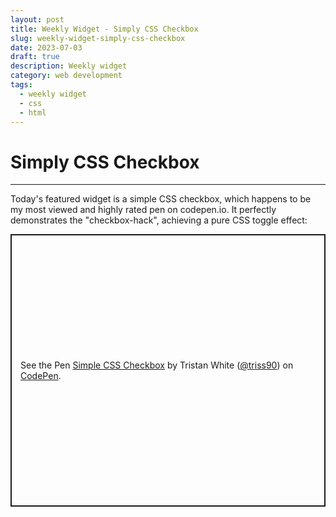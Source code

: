 ```yaml
---
layout: post
title: Weekly Widget - Simply CSS Checkbox
slug: weekly-widget-simply-css-checkbox
date: 2023-07-03
draft: true
description: Weekly widget
category: web development
tags:
  - weekly widget
  - css
  - html
---
```


# Simply CSS Checkbox

<p class='timestamp'><time datetime='03-07-2023'03-07-2023</time></p>
<hr>

Today's featured widget is a simple CSS checkbox, which happens to be my most viewed and highly rated pen on codepen.io. It perfectly demonstrates the "checkbox-hack", achieving a pure CSS toggle effect:

<p class="codepen" data-height="435.21875" data-default-tab="result" data-slug-hash="PbKWxM" data-user="triss90" style="height: 435.21875px; box-sizing: border-box; display: flex; align-items: center; justify-content: center; border: 2px solid; margin: 1em 0; padding: 1em;">
  <span>See the Pen <a href="https://codepen.io/triss90/pen/PbKWxM">
  Simple CSS Checkbox</a> by Tristan  White (<a href="https://codepen.io/triss90">@triss90</a>)
  on <a href="https://codepen.io">CodePen</a>.</span>
</p>
<script async src="https://cpwebassets.codepen.io/assets/embed/ei.js"></script>
